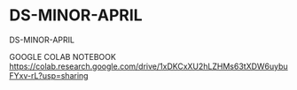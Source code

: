 # DS-MINOR-APRIL
DS-MINOR-APRIL

GOOGLE COLAB NOTEBOOK
https://colab.research.google.com/drive/1xDKCxXU2hLZHMs63tXDW6uybuFYxv-rL?usp=sharing


